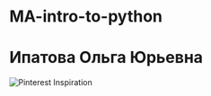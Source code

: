 # MA-intro-to-python
# Ипатова Ольга Юрьевна
![Pinterest Inspiration](./pinterest.com/id=846747167482239155.jpg)
